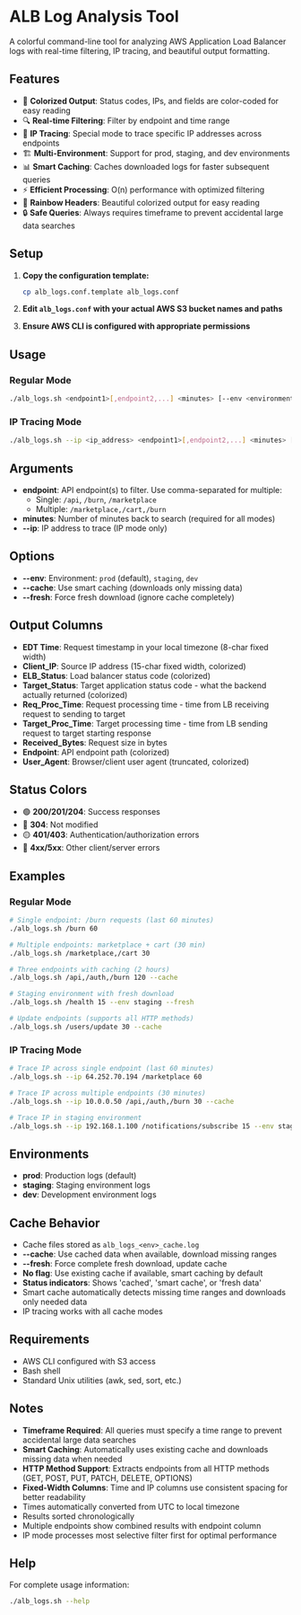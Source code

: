 # ALB Log Analysis Tool

A colorful command-line tool for analyzing AWS Application Load Balancer logs with real-time filtering, IP tracing, and beautiful output formatting.

## Features

- 🌈 **Colorized Output**: Status codes, IPs, and fields are color-coded for easy reading
- 🔍 **Real-time Filtering**: Filter by endpoint and time range
- 🎯 **IP Tracing**: Special mode to trace specific IP addresses across endpoints
- 🏗️ **Multi-Environment**: Support for prod, staging, and dev environments  
- 📊 **Smart Caching**: Caches downloaded logs for faster subsequent queries
- ⚡ **Efficient Processing**: O(n) performance with optimized filtering
- 🌈 **Rainbow Headers**: Beautiful colorized output for easy reading
- 🔒 **Safe Queries**: Always requires timeframe to prevent accidental large data searches

## Setup

1. **Copy the configuration template:**
   ```bash
   cp alb_logs.conf.template alb_logs.conf
   ```

2. **Edit `alb_logs.conf` with your actual AWS S3 bucket names and paths**

3. **Ensure AWS CLI is configured with appropriate permissions**

## Usage

### Regular Mode
```bash
./alb_logs.sh <endpoint1>[,endpoint2,...] <minutes> [--env <environment>] [--cache|--fresh]
```

### IP Tracing Mode
```bash
./alb_logs.sh --ip <ip_address> <endpoint1>[,endpoint2,...] <minutes> [--env <environment>] [--cache|--fresh]
```

## Arguments

- **endpoint**: API endpoint(s) to filter. Use comma-separated for multiple:
  - Single: `/api`, `/burn`, `/marketplace`
  - Multiple: `/marketplace,/cart,/burn`
- **minutes**: Number of minutes back to search (required for all modes)
- **--ip**: IP address to trace (IP mode only)

## Options

- **--env**: Environment: `prod` (default), `staging`, `dev`
- **--cache**: Use smart caching (downloads only missing data)
- **--fresh**: Force fresh download (ignore cache completely)

## Output Columns

- **EDT Time**: Request timestamp in your local timezone (8-char fixed width)
- **Client_IP**: Source IP address (15-char fixed width, colorized)
- **ELB_Status**: Load balancer status code (colorized)
- **Target_Status**: Target application status code - what the backend actually returned (colorized)
- **Req_Proc_Time**: Request processing time - time from LB receiving request to sending to target
- **Target_Proc_Time**: Target processing time - time from LB sending request to target starting response
- **Received_Bytes**: Request size in bytes
- **Endpoint**: API endpoint path (colorized)
- **User_Agent**: Browser/client user agent (truncated, colorized)

## Status Colors

- 🟢 **200/201/204**: Success responses
- 🔵 **304**: Not modified
- 🟡 **401/403**: Authentication/authorization errors
- 🔴 **4xx/5xx**: Other client/server errors

## Examples

### Regular Mode
```bash
# Single endpoint: /burn requests (last 60 minutes)
./alb_logs.sh /burn 60

# Multiple endpoints: marketplace + cart (30 min)
./alb_logs.sh /marketplace,/cart 30

# Three endpoints with caching (2 hours)
./alb_logs.sh /api,/auth,/burn 120 --cache

# Staging environment with fresh download
./alb_logs.sh /health 15 --env staging --fresh

# Update endpoints (supports all HTTP methods)
./alb_logs.sh /users/update 30 --cache
```

### IP Tracing Mode
```bash
# Trace IP across single endpoint (last 60 minutes)
./alb_logs.sh --ip 64.252.70.194 /marketplace 60

# Trace IP across multiple endpoints (30 minutes)
./alb_logs.sh --ip 10.0.0.50 /api,/auth,/burn 30 --cache

# Trace IP in staging environment
./alb_logs.sh --ip 192.168.1.100 /notifications/subscribe 15 --env staging
```

## Environments

- **prod**: Production logs (default)
- **staging**: Staging environment logs  
- **dev**: Development environment logs

## Cache Behavior

- Cache files stored as `alb_logs_<env>_cache.log`
- **--cache**: Use cached data when available, download missing ranges
- **--fresh**: Force complete fresh download, update cache
- **No flag**: Use existing cache if available, smart caching by default
- **Status indicators**: Shows 'cached', 'smart cache', or 'fresh data'
- Smart cache automatically detects missing time ranges and downloads only needed data
- IP tracing works with all cache modes

## Requirements

- AWS CLI configured with S3 access
- Bash shell
- Standard Unix utilities (awk, sed, sort, etc.)

## Notes

- **Timeframe Required**: All queries must specify a time range to prevent accidental large data searches
- **Smart Caching**: Automatically uses existing cache and downloads missing data when needed
- **HTTP Method Support**: Extracts endpoints from all HTTP methods (GET, POST, PUT, PATCH, DELETE, OPTIONS)
- **Fixed-Width Columns**: Time and IP columns use consistent spacing for better readability
- Times automatically converted from UTC to local timezone
- Results sorted chronologically
- Multiple endpoints show combined results with endpoint column
- IP mode processes most selective filter first for optimal performance

## Help

For complete usage information:
```bash
./alb_logs.sh --help
```
